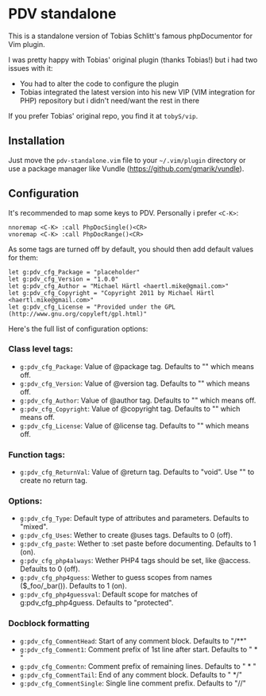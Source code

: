 # PDV standalone

This is a standalone version of Tobias Schlitt's famous phpDocumentor for Vim plugin.

I was pretty happy with Tobias' original plugin (thanks Tobias!) but i had two issues
with it:

 * You had to alter the code to configure the plugin
 * Tobias integrated the latest version into his new VIP (VIM integration for PHP)
repository but i didn't need/want the rest in there

If you prefer Tobias' original repo, you find it at `tobyS/vip`.

## Installation

Just move the `pdv-standalone.vim` file to your `~/.vim/plugin` directory or use a
package manager like Vundle (https://github.com/gmarik/vundle).

## Configuration

It's recommended to map some keys to PDV. Personally i prefer `<C-K>`:

```vim
nnoremap <C-K> :call PhpDocSingle()<CR>
vnoremap <C-K> :call PhpDocRange()<CR>
```

As some tags are turned off by default, you should then add default values
for them:

```vim
let g:pdv_cfg_Package = "placeholder"
let g:pdv_cfg_Version = "1.0.0"
let g:pdv_cfg_Author = "Michael Härtl <haertl.mike@gmail.com>"
let g:pdv_cfg_Copyright = "Copyright 2011 by Michael Härtl <haertl.mike@gmail.com>"
let g:pdv_cfg_License = "Provided under the GPL (http://www.gnu.org/copyleft/gpl.html)"
```

Here's the full list of configuration options:

### Class level tags:

* `g:pdv_cfg_Package`: Value of @package tag. Defaults to "" which means off.
* `g:pdv_cfg_Version`: Value of @version tag. Defaults to "" which means off.
* `g:pdv_cfg_Author`: Value of @author tag. Defaults to "" which means off.
* `g:pdv_cfg_Copyright`: Value of @copyright tag. Defaults to "" which means off.
* `g:pdv_cfg_License`: Value of @license tag. Defaults to "" which means off.

### Function tags:

* `g:pdv_cfg_ReturnVal`: Value of @return tag. Defaults to "void". Use "" to create no return tag.

### Options:

* `g:pdv_cfg_Type`: Default type of attributes and parameters. Defaults to "mixed".
* `g:pdv_cfg_Uses`: Wether to create @uses tags. Defaults to 0 (off).
* `g:pdv_cfg_paste`: Wether to :set paste before documenting. Defaults to 1 (on).
* `g:pdv_cfg_php4always`: Wether PHP4 tags should be set, like @access. Defaults to 0 (off).
* `g:pdv_cfg_php4guess`: Wether to guess scopes from names ($_foo/_bar()). Defaults to 1 (on).
* `g:pdv_cfg_php4guessval`: Default scope for matches of g:pdv_cfg_php4guess. Defaults to "protected".

### Docblock formatting

* `g:pdv_cfg_CommentHead`: Start of any comment block. Defaults to "/**"
* `g:pdv_cfg_Comment1`: Comment prefix of 1st line after start. Defaults to " * "
* `g:pdv_cfg_Commentn`: Comment prefix of remaining lines. Defaults to " * "
* `g:pdv_cfg_CommentTail`: End of any comment block. Defaults to " */"
* `g:pdv_cfg_CommentSingle`: Single line comment prefix. Defaults to "//"

